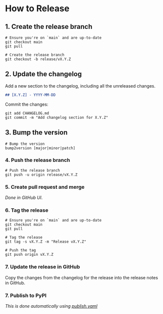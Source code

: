 # How to Release

## 1. Create the release branch

```shell
# Ensure you're on `main` and are up-to-date
git checkout main
git pull

# Create the release branch
git checkout -b release/vX.Y.Z
```

## 2. Update the changelog

Add a new section to the changelog, including all the unreleased changes.

```markdown
## [X.Y.Z] - YYYY-MM-DD
```

Commit the changes:

```shell
git add CHANGELOG.md
git commit -m "Add changelog section for X.Y.Z"
```

## 3. Bump the version

```shell
# Bump the version
bump2version [major|minor|patch]
```

### 4. Push the release branch

```shell
# Push the release branch
git push -u origin release/vX.Y.Z
```

### 5. Create pull request and merge

_Done in GitHub UI_.

### 6. Tag the release

```shell
# Ensure you're on `main` and are up-to-date
git checkout main
git pull

# Tag the release
git tag -s vX.Y.Z -m "Release vX.Y.Z"

# Push the tag
git push origin vX.Y.Z
```

### 7. Update the release in GitHub

Copy the changes from the changelog for the release into the release notes in GitHub.

### 7. Publish to PyPI

_This is done automatically using [publish.yaml](.github/workflows/publish.yaml)_
